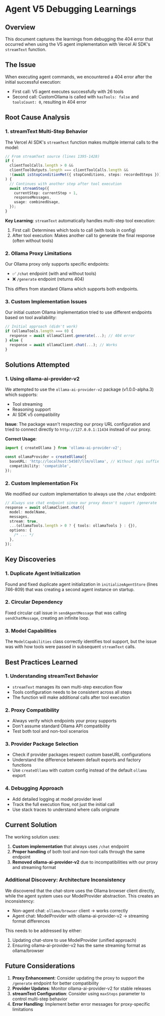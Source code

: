 # Agent V5 Debugging Learnings

## Overview

This document captures the learnings from debugging the 404 error that occurred when using the V5 agent implementation with Vercel AI SDK's `streamText` function.

## The Issue

When executing agent commands, we encountered a 404 error after the initial successful execution:

- First call: V5 agent executes successfully with 26 tools
- Second call: CustomOllama is called with `hasTools: false` and `toolsCount: 0`, resulting in 404 error

## Root Cause Analysis

### 1. streamText Multi-Step Behavior

The Vercel AI SDK's `streamText` function makes multiple internal calls to the model:

```typescript
// From streamText source (lines 1395-1428)
if (
  clientToolCalls.length > 0 &&
  clientToolOutputs.length === clientToolCalls.length &&
  !(await isStopConditionMet({ stopConditions, steps: recordedSteps }))
) {
  // Continues with another step after tool execution
  await streamStep({
    currentStep: currentStep + 1,
    responseMessages,
    usage: combinedUsage,
  });
}
```

**Key Learning**: `streamText` automatically handles multi-step tool execution:

1. First call: Determines which tools to call (with tools in config)
2. After tool execution: Makes another call to generate the final response (often without tools)

### 2. Ollama Proxy Limitations

Our Ollama proxy only supports specific endpoints:

- ✅ `/chat` endpoint (with and without tools)
- ❌ `/generate` endpoint (returns 404)

This differs from standard Ollama which supports both endpoints.

### 3. Custom Implementation Issues

Our initial custom Ollama implementation tried to use different endpoints based on tool availability:

```typescript
// Initial approach (didn't work)
if (ollamaTools.length === 0) {
  response = await ollamaClient.generate(...); // 404 error
} else {
  response = await ollamaClient.chat(...); // Works
}
```

## Solutions Attempted

### 1. Using ollama-ai-provider-v2

We attempted to use the `ollama-ai-provider-v2` package (v1.0.0-alpha.3) which supports:

- Tool streaming
- Reasoning support
- AI SDK v5 compatibility

**Issue**: The package wasn't respecting our proxy URL configuration and tried to connect directly to `http://127.0.0.1:11434` instead of our proxy.

**Correct Usage**:

```typescript
import { createOllama } from 'ollama-ai-provider-v2';

const ollamaProvider = createOllama({
  baseURL: 'http://localhost:54587/llm/ollama', // Without /api suffix
  compatibility: 'compatible',
});
```

### 2. Custom Implementation Fix

We modified our custom implementation to always use the `/chat` endpoint:

```typescript
// Always use chat endpoint since our proxy doesn't support /generate
response = await ollamaClient.chat({
  model: modelName,
  messages,
  stream: true,
  ...(ollamaTools.length > 0 ? { tools: ollamaTools } : {}),
  options: {
    /* ... */
  },
});
```

## Key Discoveries

### 1. Duplicate Agent Initialization

Found and fixed duplicate agent initialization in `initializeAgentStore` (lines 746-809) that was creating a second agent instance on startup.

### 2. Circular Dependency

Fixed circular call issue in `sendAgentMessage` that was calling `sendChatMessage`, creating an infinite loop.

### 3. Model Capabilities

The `ModelCapabilities` class correctly identifies tool support, but the issue was with how tools were passed in subsequent `streamText` calls.

## Best Practices Learned

### 1. Understanding streamText Behavior

- `streamText` manages its own multi-step execution flow
- Tools configuration needs to be consistent across all steps
- The function will make additional calls after tool execution

### 2. Proxy Compatibility

- Always verify which endpoints your proxy supports
- Don't assume standard Ollama API compatibility
- Test both tool and non-tool scenarios

### 3. Provider Package Selection

- Check if provider packages respect custom baseURL configurations
- Understand the difference between default exports and factory functions
- Use `createOllama` with custom config instead of the default `ollama` export

### 4. Debugging Approach

- Add detailed logging at model provider level
- Track the full execution flow, not just the initial call
- Use stack traces to understand where calls originate

## Current Solution

The working solution uses:

1. **Custom implementation** that always uses `/chat` endpoint
2. **Proper handling** of both tool and non-tool calls through the same endpoint
3. **Removed ollama-ai-provider-v2** due to incompatibilities with our proxy and streaming format

### Additional Discovery: Architecture Inconsistency

We discovered that the chat-store uses the Ollama browser client directly, while the agent system uses our ModelProvider abstraction. This creates an inconsistency:

- Non-agent chat: `ollama/browser` client → works correctly
- Agent chat: ModelProvider with ollama-ai-provider-v2 → streaming format differences

This needs to be addressed by either:

1. Updating chat-store to use ModelProvider (unified approach)
2. Ensuring ollama-ai-provider-v2 has the same streaming format as ollama/browser

## Future Considerations

1. **Proxy Enhancement**: Consider updating the proxy to support the `/generate` endpoint for better compatibility
2. **Provider Updates**: Monitor ollama-ai-provider-v2 for stable releases
3. **streamText Configuration**: Consider using `maxSteps` parameter to control multi-step behavior
4. **Error Handling**: Implement better error messages for proxy-specific limitations
